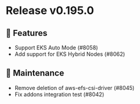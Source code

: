 # Release v0.195.0

## 🚀 Features

- Support EKS Auto Mode (#8058)
- Add support for EKS Hybrid Nodes (#8062)

## 🧰 Maintenance

- Remove deletion of aws-efs-csi-driver (#8045)
- Fix addons integration test (#8042)
